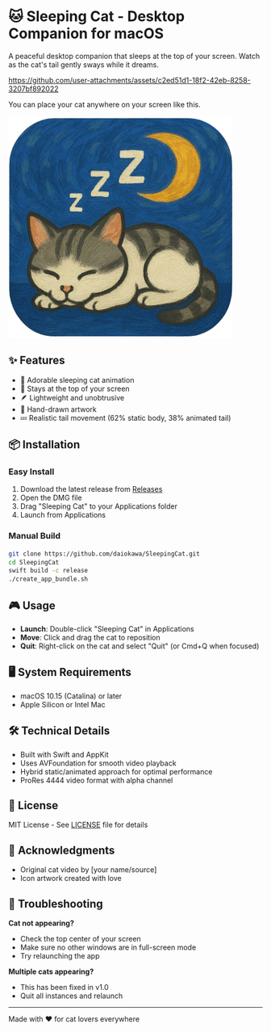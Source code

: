 # 🐱 Sleeping Cat - Desktop Companion for macOS

A peaceful desktop companion that sleeps at the top of your screen. Watch as the cat's tail gently sways while it dreams.

https://github.com/user-attachments/assets/c2ed51d1-18f2-42eb-8258-3207bf892022

You can place your cat anywhere on your screen like this.

![Sleeping Cat Icon](icon_original.png)

## ✨ Features

- 🌙 Adorable sleeping cat animation
- 🎯 Stays at the top of your screen
- 🪶 Lightweight and unobtrusive
- 🎨 Hand-drawn artwork
- 💤 Realistic tail movement (62% static body, 38% animated tail)

## 📦 Installation

### Easy Install
1. Download the latest release from [Releases](https://github.com/daiokawa/SleepingCat/releases)
2. Open the DMG file
3. Drag "Sleeping Cat" to your Applications folder
4. Launch from Applications

### Manual Build
```bash
git clone https://github.com/daiokawa/SleepingCat.git
cd SleepingCat
swift build -c release
./create_app_bundle.sh
```

## 🎮 Usage

- **Launch**: Double-click "Sleeping Cat" in Applications
- **Move**: Click and drag the cat to reposition
- **Quit**: Right-click on the cat and select "Quit" (or Cmd+Q when focused)

## 🖥 System Requirements

- macOS 10.15 (Catalina) or later
- Apple Silicon or Intel Mac

## 🛠 Technical Details

- Built with Swift and AppKit
- Uses AVFoundation for smooth video playback
- Hybrid static/animated approach for optimal performance
- ProRes 4444 video format with alpha channel

## 📝 License

MIT License - See [LICENSE](LICENSE) file for details

## 🙏 Acknowledgments

- Original cat video by [your name/source]
- Icon artwork created with love

## 🐛 Troubleshooting

**Cat not appearing?**
- Check the top center of your screen
- Make sure no other windows are in full-screen mode
- Try relaunching the app

**Multiple cats appearing?**
- This has been fixed in v1.0
- Quit all instances and relaunch

---

Made with ❤️ for cat lovers everywhere
